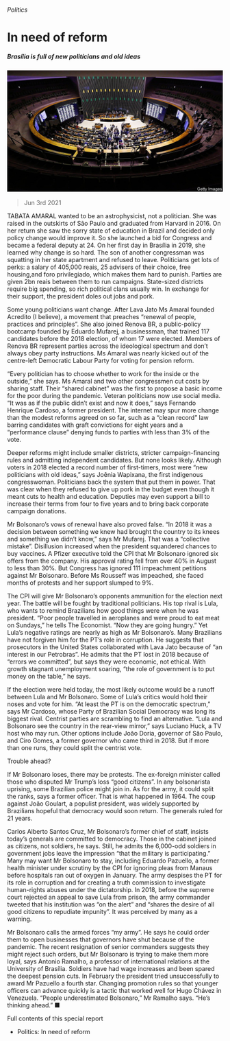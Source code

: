 ###### Politics

# In need of reform 

##### Brasília is full of new politicians and old ideas 

![image](images/20210605_srp558.jpg) 

> Jun 3rd 2021 

TABATA AMARAL wanted to be an astrophysicist, not a politician. She was raised in the outskirts of São Paulo and graduated from Harvard in 2016. On her return she saw the sorry state of education in Brazil and decided only policy change would improve it. So she launched a bid for Congress and became a federal deputy at 24. On her first day in Brasília in 2019, she learned why change is so hard. The son of another congressman was squatting in her state apartment and refused to leave. Politicians get lots of perks: a salary of 405,000 reais, 25 advisers of their choice, free housing,and foro privilegiado, which makes them hard to punish. Parties are given 2bn reais between them to run campaigns. State-sized districts require big spending, so rich political clans usually win. In exchange for their support, the president doles out jobs and pork.

Some young politicians want change. After Lava Jato Ms Amaral founded Acredito (I believe), a movement that preaches “renewal of people, practices and principles”. She also joined Renova BR, a public-policy bootcamp founded by Eduardo Mufarej, a businessman, that trained 117 candidates before the 2018 election, of whom 17 were elected. Members of Renova BR represent parties across the ideological spectrum and don’t always obey party instructions. Ms Amaral was nearly kicked out of the centre-left Democratic Labour Party for voting for pension reform.


“Every politician has to choose whether to work for the inside or the outside,” she says. Ms Amaral and two other congressmen cut costs by sharing staff. Their “shared cabinet” was the first to propose a basic income for the poor during the pandemic. Veteran politicians now use social media. “It was as if the public didn’t exist and now it does,” says Fernando Henrique Cardoso, a former president. The internet may spur more change than the modest reforms agreed on so far, such as a “clean record” law barring candidates with graft convictions for eight years and a “performance clause” denying funds to parties with less than 3% of the vote.

Deeper reforms might include smaller districts, stricter campaign-financing rules and admitting independent candidates. But none looks likely. Although voters in 2018 elected a record number of first-timers, most were “new politicians with old ideas,” says Joênia Wapixana, the first indigenous congresswoman. Politicians back the system that put them in power. That was clear when they refused to give up pork in the budget even though it meant cuts to health and education. Deputies may even support a bill to increase their terms from four to five years and to bring back corporate campaign donations.

Mr Bolsonaro’s vows of renewal have also proved false. “In 2018 it was a decision between something we knew had brought the country to its knees and something we didn’t know,” says Mr Mufarej. That was a “collective mistake”. Disillusion increased when the president squandered chances to buy vaccines. A Pfizer executive told the CPI that Mr Bolsonaro ignored six offers from the company. His approval rating fell from over 40% in August to less than 30%. But Congress has ignored 111 impeachment petitions against Mr Bolsonaro. Before Ms Rousseff was impeached, she faced months of protests and her support slumped to 9%.

The CPI will give Mr Bolsonaro’s opponents ammunition for the election next year. The battle will be fought by traditional politicians. His top rival is Lula, who wants to remind Brazilians how good things were when he was president. “Poor people travelled in aeroplanes and were proud to eat meat on Sundays,” he tells The Economist. “Now they are going hungry.” Yet Lula’s negative ratings are nearly as high as Mr Bolsonaro’s. Many Brazilians have not forgiven him for the PT’s role in corruption. He suggests that prosecutors in the United States collaborated with Lava Jato because of “an interest in our Petrobras”. He admits that the PT lost in 2018 because of “errors we committed”, but says they were economic, not ethical. With growth stagnant unemployment soaring, “the role of government is to put money on the table,” he says.

If the election were held today, the most likely outcome would be a runoff between Lula and Mr Bolsonaro. Some of Lula’s critics would hold their noses and vote for him. “At least the PT is on the democratic spectrum,” says Mr Cardoso, whose Party of Brazilian Social Democracy was long its biggest rival. Centrist parties are scrambling to find an alternative. “Lula and Bolsonaro see the country in the rear-view mirror,” says Luciano Huck, a TV host who may run. Other options include João Doria, governor of São Paulo, and Ciro Gomes, a former governor who came third in 2018. But if more than one runs, they could split the centrist vote.

Trouble ahead?

If Mr Bolsonaro loses, there may be protests. The ex-foreign minister called those who disputed Mr Trump’s loss “good citizens”. In any bolsonarista uprising, some Brazilian police might join in. As for the army, it could split the ranks, says a former officer. That is what happened in 1964. The coup against João Goulart, a populist president, was widely supported by Brazilians hopeful that democracy would soon return. The generals ruled for 21 years.

Carlos Alberto Santos Cruz, Mr Bolsonaro’s former chief of staff, insists today’s generals are committed to democracy. Those in the cabinet joined as citizens, not soldiers, he says. Still, he admits the 6,000-odd soldiers in government jobs leave the impression “that the military is participating.” Many may want Mr Bolsonaro to stay, including Eduardo Pazuello, a former health minister under scrutiny by the CPI for ignoring pleas from Manaus before hospitals ran out of oxygen in January. The army despises the PT for its role in corruption and for creating a truth commission to investigate human-rights abuses under the dictatorship. In 2018, before the supreme court rejected an appeal to save Lula from prison, the army commander tweeted that his institution was “on the alert” and “shares the desire of all good citizens to repudiate impunity”. It was perceived by many as a warning.

Mr Bolsonaro calls the armed forces “my army”. He says he could order them to open businesses that governors have shut because of the pandemic. The recent resignation of senior commanders suggests they might reject such orders, but Mr Bolsonaro is trying to make them more loyal, says Antonio Ramalho, a professor of international relations at the University of Brasília. Soldiers have had wage increases and been spared the deepest pension cuts. In February the president tried unsuccessfully to award Mr Pazuello a fourth star. Changing promotion rules so that younger officers can advance quickly is a tactic that worked well for Hugo Chávez in Venezuela. “People underestimated Bolsonaro,” Mr Ramalho says. “He’s thinking ahead.” ■

Full contents of this special report





* Politics: In need of reform



